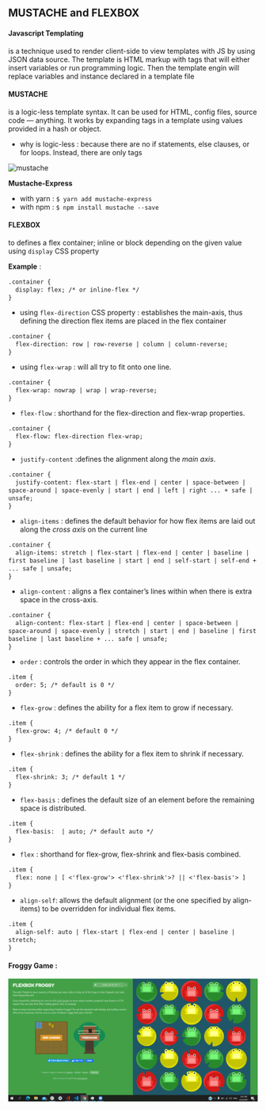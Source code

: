 ## MUSTACHE and FLEXBOX

#### Javascript Templating 
is a technique used to render client-side to view templates with JS by using JSON data source. The template is HTML markup with tags that will either insert variables or run programming logic. Then the template engin will replace variables and instance declared in a template file

#### MUSTACHE
is a logic-less template syntax. It can be used for HTML, config files, source code — anything. It works by expanding tags in a template using values provided in a hash or object.

- why is logic-less : because there are no if statements, else clauses, or for loops. Instead, there are only tags

![mustache](https://miro.medium.com/max/875/1*LbqYj87xlazySm6wE0Q2lA.png)

**Mustache-Express** 
- with yarn : `$ yarn add mustache-express`
- with npm : `$ npm install mustache --save`

#### FLEXBOX 
to defines a flex container; inline or block depending on the given value using `display` CSS property

**Example** :

```
.container {
  display: flex; /* or inline-flex */
}
```

- using `flex-direction` CSS property : establishes the main-axis, thus defining the direction flex items are placed in the flex container

```
.container {
  flex-direction: row | row-reverse | column | column-reverse;
}
```

- using `flex-wrap` : will all try to fit onto one line.

```
.container {
  flex-wrap: nowrap | wrap | wrap-reverse;
}
```

- `flex-flow` : shorthand for the flex-direction and flex-wrap properties.

```
.container {
  flex-flow: flex-direction flex-wrap;
}
```

- `justify-content` :defines the alignment along the *main axis*.

```
.container {
  justify-content: flex-start | flex-end | center | space-between | space-around | space-evenly | start | end | left | right ... + safe | unsafe;
}
```

- `align-items` : defines the default behavior for how flex items are laid out along the *cross axis* on the current line

```
.container {
  align-items: stretch | flex-start | flex-end | center | baseline | first baseline | last baseline | start | end | self-start | self-end + ... safe | unsafe;
}
```

- `align-content` : aligns a flex container’s lines within when there is extra space in the cross-axis.

```
.container {
  align-content: flex-start | flex-end | center | space-between | space-around | space-evenly | stretch | start | end | baseline | first baseline | last baseline + ... safe | unsafe;
}
```

- `order` :  controls the order in which they appear in the flex container.

```
.item {
  order: 5; /* default is 0 */
}
```

- `flex-grow` :  defines the ability for a flex item to grow if necessary.

```
.item {
  flex-grow: 4; /* default 0 */
}
```

- `flex-shrink` : defines the ability for a flex item to shrink if necessary.

```
.item {
  flex-shrink: 3; /* default 1 */
}
```

- `flex-basis` : defines the default size of an element before the remaining space is distributed.

```
.item {
  flex-basis:  | auto; /* default auto */
}
```

- `flex` : shorthand for flex-grow, flex-shrink and flex-basis combined.

```
.item {
  flex: none | [ <'flex-grow'> <'flex-shrink'>? || <'flex-basis'> ]
}
```

- `align-self`:  allows the default alignment (or the one specified by align-items) to be overridden for individual flex items.

```
.item {
  align-self: auto | flex-start | flex-end | center | baseline | stretch;
}
```


#### Froggy Game :
![froggy](/code301/froggy.png)